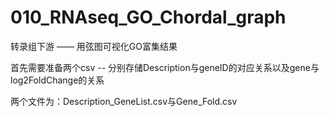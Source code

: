 # 010_RNAseq_GO_Chordal_graph
转录组下游 —— 用弦图可视化GO富集结果

首先需要准备两个csv -- 分别存储Description与geneID的对应关系以及gene与log2FoldChange的关系

两个文件为：Description_GeneList.csv与Gene_Fold.csv
